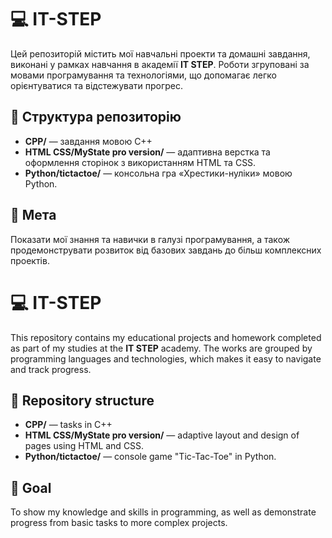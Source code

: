 # 💻 IT-STEP

Цей репозиторій містить мої навчальні проекти та домашні завдання, виконані у рамках навчання в академії **IT STEP**. Роботи згруповані за мовами програмування та технологіями, що допомагає легко орієнтуватися та відстежувати прогрес.

## 📂 Структура репозиторію

- **CPP/** — завдання мовою C++
- **HTML CSS/MyState pro version/** — адаптивна верстка та оформлення сторінок з використанням HTML та CSS.
- **Python/tictactoe/** — консольна гра «Хрестики-нуліки» мовою Python.

## 🎯 Мета

Показати мої знання та навички в галузі програмування, а також продемонструвати розвиток від базових завдань до більш комплексних проектів.


# 💻 IT-STEP

This repository contains my educational projects and homework completed as part of my studies at the **IT STEP** academy. The works are grouped by programming languages ​​and technologies, which makes it easy to navigate and track progress.

## 📂 Repository structure

- **CPP/** — tasks in C++
- **HTML CSS/MyState pro version/** — adaptive layout and design of pages using HTML and CSS.
- **Python/tictactoe/** — console game "Tic-Tac-Toe" in Python.

## 🎯 Goal

To show my knowledge and skills in programming, as well as demonstrate progress from basic tasks to more complex projects.
